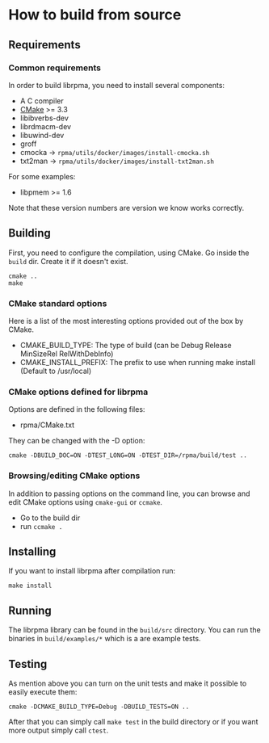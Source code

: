 # How to build from source

## Requirements

### Common requirements

In order to build librpma, you need to install several components:

- A C compiler
- [CMake](http://www.cmake.org) >= 3.3
- libibverbs-dev
- librdmacm-dev
- libuwind-dev
- groff
- cmocka -> `rpma/utils/docker/images/install-cmocka.sh`
- txt2man -> `rpma/utils/docker/images/install-txt2man.sh`

For some examples:

- libpmem >= 1.6

Note that these version numbers are version we know works correctly.

## Building
First, you need to configure the compilation, using CMake. Go inside the
`build` dir. Create it if it doesn't exist.

	cmake ..
	make

### CMake standard options
Here is a list of the most interesting options provided out of the box by
CMake.

- CMAKE_BUILD_TYPE:     The type of build (can be Debug Release MinSizeRel
						RelWithDebInfo)
- CMAKE_INSTALL_PREFIX: The prefix to use when running make install (Default
						to /usr/local)


### CMake options defined for librpma

Options are defined in the following files:

- rpma/CMake.txt

They can be changed with the -D option:

`cmake -DBUILD_DOC=ON -DTEST_LONG=ON -DTEST_DIR=/rpma/build/test ..`

### Browsing/editing CMake options

In addition to passing options on the command line, you can browse and edit
CMake options using `cmake-gui` or `ccmake`.

- Go to the build dir
- run `ccmake .`

## Installing

If you want to install librpma after compilation run:

	make install

## Running

The librpma library can be found in the `build/src` directory.
You can run the binaries in `build/examples/*` which is a
are example tests.

## Testing

As mention above you can turn on the unit tests and make it possible to easily
execute them:

`cmake -DCMAKE_BUILD_TYPE=Debug -DBUILD_TESTS=ON ..`

After that you can simply call `make test` in the build directory or if you
want more output simply call `ctest`.
